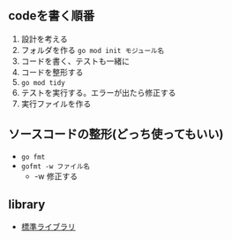 ## codeを書く順番
1. 設計を考える
2. フォルダを作る `go mod init モジュール名`
3. コードを書く、テストも一緒に
4. コードを整形する  
5. `go mod tidy`
6. テストを実行する。エラーが出たら修正する
7. 実行ファイルを作る

## ソースコードの整形(どっち使ってもいい)
- `go fmt`
- `gofmt -w ファイル名`
  - -w 修正する  
## library
- [標準ライブラリ](https://cs.opensource.google/go/go/+/refs/tags/go1.17.6:src/)
